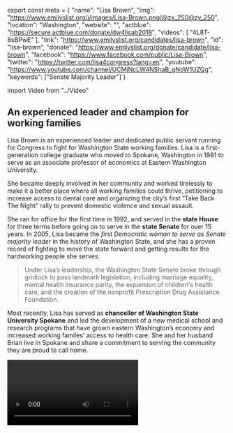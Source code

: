 export const meta = {
  "name": "Lisa Brown",
  "img": "https://www.emilyslist.org/i/images/Lisa-Brown.png/@zx_250@zy_250",
  "location": "Washington",
  "website": "",
  "actblue": "https://secure.actblue.com/donate/dw4lisab2018",
  "videos": [
    "4L8T-8sBPwE"
  ],
  "link": "https://www.emilyslist.org/candidates/lisa-brown",
  "id": "lisa-brown",
  "donate": "https://www.emilyslist.org/donate/candidate/lisa-brown",
  "facebook": "https://www.facebook.com/public/Lisa-Brown",
  "twitter": "https://twitter.com/lisa4congress?lang=en",
  "youtube": "https://www.youtube.com/channel/UCMjNcLW4NShaB_gNoW1UZQg",
  "keywords": ["Senate Majority Leader"]
}

import Video from "../Video"

## An experienced leader and champion for working families

Lisa Brown is an experienced leader and dedicated public servant running for Congress to fight for Washington State working families. Lisa is a first-generation college graduate who moved to Spokane, Washington in 1981 to serve as an associate professor of economics at Eastern Washington University.

She became deeply involved in her community and worked tirelessly to make it a better place where all working families could thrive, petitioning to increase access to dental care and organizing the city’s first “Take Back The Night” rally to prevent domestic violence and sexual assault.

She ran for office for the first time in 1992, and served in the **state House** for three terms before going on to serve in the **state Senate** for over 15 years. In 2005, Lisa became the _first Democratic woman to serve as Senate majority leader_ in the history of Washington State, and she has a proven record of fighting to move the state forward and getting results for the hardworking people she serves.

> Under Lisa’s leadership, the Washington State Senate broke through gridlock to pass landmark legislation, including marriage equality, mental health insurance parity, the expansion of children's health care, and the creation of the nonprofit Prescription Drug Assistance Foundation.

Most recently, Lisa has served as **chancellor of Washington State University Spokane** and led the development of a new medical school and research programs that have grown eastern Washington’s economy and increased working familes’ access to health care. She and her husband Brian live in Spokane and share a commitment to serving the community they are proud to call home.

<Video id="4L8T-8sBPwE" />


## A fighter dedicated to expanding economic opportunity

Lisa is a fighter running for Congress to expand economic opportunity for eastern Washington working families and to help create good-paying jobs. At a time when Republicans in Congress are attempting to undo all the progress we’ve worked so hard to make, Lisa will fight back and continue her lifelong fight to expand access to quality, affordable health care. She is a trailblazer who will give working families a new voice in Washington and put an end to the agenda that makes it harder to get ahead. Lisa is committed to breaking down the barriers to opportunity that working parents face every day. During her first year in office, as the single mother of a 1-year-old, Lisa had to choose between missing work and taking her son home from daycare when a session ran late without a dinner break. She brought him into the chamber and continued to work as he rested, but a colleague complained — citing a policy that previously hadn’t been applied to fathers — and she was asked to remove her son. When elected, Lisa will be a firece advocate for Washington State working families in Congress.

## An opportunity to flip a seat and take back the House

Lisa is challenging vulnerable Republican incumbent Congresswoman Cathy McMorris Rodgers, an extremist who has worked to advance her party’s dangerous agenda that hurts the working families she was elected to serve. Lisa’s strong grassroots campaign has quickly gained momentum, and this race is a must-win opportunity to flip a seat as we fight to take back the House. McMorris Rodgers is out of touch with eastern Washington working families, and Lisa has what it takes to hold her accountable for her record of failure to bring new leadership to this district. Let’s show Lisa our full support and help flip this seat and send this champion for Washington State to Congress — and take back the House.
